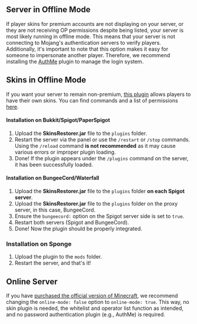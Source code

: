## Server in Offline Mode
If player skins for premium accounts are not displaying on your server, or they are not receiving OP permissions despite being listed, your server is most likely running in offline mode. This means that your server is not connecting to Mojang's authentication servers to verify players. Additionally, it's important to note that this option makes it easy for someone to impersonate another player. Therefore, we recommend installing the [AuthMe](https://www.spigotmc.org/resources/authmereloaded.6269/) plugin to manage the login system.

## Skins in Offline Mode
If you want your server to remain non-premium, [this plugin](https://www.spigotmc.org/resources/skinsrestorer.2124/) allows players to have their own skins. You can find commands and a list of permissions [here](https://github.com/SkinsRestorer/SkinsRestorerX/wiki/cmds-&-perms).
#### Installation on Bukkit/Spigot/PaperSpigot
1. Upload the **SkinsRestorer.jar** file to the `plugins` folder.
2. Restart the server via the panel or use the `/restart` or `/stop` commands. Using the `/reload` command **is not recommended** as it may cause various errors or improper plugin loading.
3. Done! If the plugin appears under the `/plugins` command on the server, it has been successfully loaded.
#### Installation on BungeeCord/Waterfall
1. Upload the **SkinsRestorer.jar** file to the `plugins` folder **on each Spigot server**.
2. Upload the **SkinsRestorer.jar** file to the `plugins` folder on the proxy server, in this case, BungeeCord.
3. Ensure the `bungeecord:` option on the Spigot server side is set to `true`.
4. Restart both servers (Spigot and BungeeCord).
5. Done! Now the plugin should be properly integrated.
### Installation on Sponge
1. Upload the plugin to the `mods` folder.
2. Restart the server, and that's it!

Online Server
---
If you have [purchased the official version of Minecraft](https://minecraft.net), we recommend changing the `online-mode: false` option to `online-mode: true`. This way, no skin plugin is needed, the whitelist and operator list function as intended, and no password authentication plugin (e.g., AuthMe) is required.
